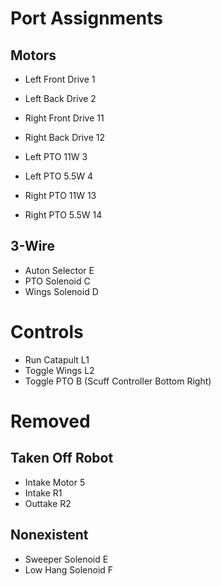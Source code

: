 # Port Assignments

## Motors

- Left Front Drive  1
- Left Back Drive   2
- Right Front Drive 11
- Right Back Drive  12

- Left PTO 11W      3
- Left PTO 5.5W     4
- Right PTO 11W     13
- Right PTO 5.5W    14

## 3-Wire

- Auton Selector    E
- PTO Solenoid      C
- Wings Solenoid    D

# Controls

- Run Catapult      L1
- Toggle Wings      L2
- Toggle PTO        B (Scuff Controller Bottom Right)

# Removed

## Taken Off Robot

- Intake Motor      5
- Intake            R1
- Outtake           R2

## Nonexistent

- Sweeper Solenoid  E 
- Low Hang Solenoid F